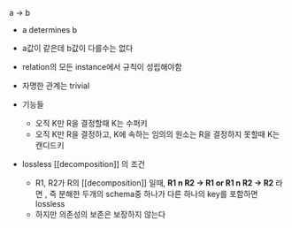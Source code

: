 a -> b
- a determines b
- a값이 같은데 b값이 다를수는 없다
- relation의 모든 instance에서 규칙이 성립해야함
- 자명한 관계는 trivial

- 기능들
	- 오직 K만 R을 결정할때 K는 수퍼키
	- 오직 K만 R을 결정하고, K에 속하는 임의의 원소는 R을 결정하지 못할때 K는 캔디드키

- lossless [[decomposition]] 의 조건
	- R1, R2가 R의 [[decomposition]] 일때, 
	  **R1 n R2 -> R1 or R1 n R2 -> R2**
	  라면 , 즉 분해한 두개의 schema중 하나가 다른 하나의 key를 포함하면 lossless 
	- 하지만 의존성의 보존은 보장하지 않는다
